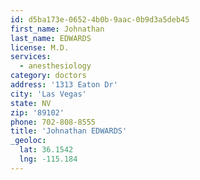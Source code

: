 ```yaml
---
id: d5ba173e-0652-4b0b-9aac-0b9d3a5deb45
first_name: Johnathan
last_name: EDWARDS
license: M.D.
services:
  - anesthesiology
category: doctors
address: '1313 Eaton Dr'
city: 'Las Vegas'
state: NV
zip: '89102'
phone: 702-808-8555
title: 'Johnathan EDWARDS'
_geoloc:
  lat: 36.1542
  lng: -115.184
---
```

